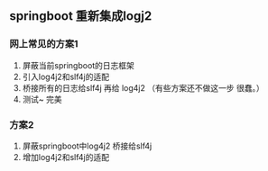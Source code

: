 
## springboot 重新集成logj2
### 网上常见的方案1
1. 屏蔽当前springboot的日志框架
2. 引入log4j2和slf4j的适配
3. 桥接所有的日志给slf4j 再给 log4j2 （有些方案还不做这一步  很蠢。）
4. 测试~ 完美
### 方案2 
1. 屏蔽springboot中log4j2 桥接给slf4j
2. 增加log4j2和slf4j的适配

